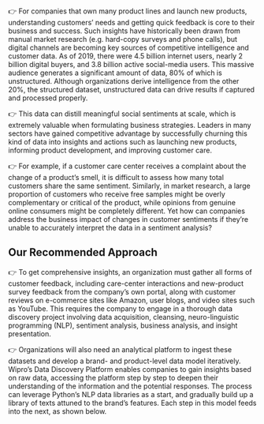 






👉 For companies that own many product lines and launch new products, understanding customers’ needs and getting quick feedback is core to their business and success. Such insights
have historically been drawn from manual market research (e.g. hard-copy surveys and phone calls), but digital channels are becoming key sources of competitive intelligence and 
customer data. As of 2019, there were 4.5 billion internet users, nearly 2 billion digital buyers, and 3.8 billion active social-media users. This massive audience generates a 
significant amount of data, 80% of which is unstructured. Although organizations derive intelligence from the other 20%, the structured dataset, unstructured data can drive 
results if captured and processed properly.

👉 This data can distill meaningful social sentiments at scale, which is extremely valuable when formulating business strategies. Leaders in many sectors have gained competitive 
 advantage by successfully churning this kind of data into insights and actions such as launching new products, informing product development, and improving customer care.

👉 For example, if a customer care center receives a complaint about the change of a product’s smell, it is difficult to assess how many total customers share the same sentiment.
 Similarly, in market research, a large proportion of customers who receive free samples might be overly complementary or critical of the product, while opinions from genuine 
 online consumers might be completely different. Yet how can companies address the business impact of changes in customer sentiments if they’re unable to accurately interpret the
 data in a sentiment analysis?

## Our Recommended Approach
👉 To get comprehensive insights, an organization must gather all forms of customer feedback, including care-center interactions and new-product survey feedback from the company’s
own portal, along with customer reviews on e-commerce sites like Amazon, user blogs, and video sites such as YouTube. This requires the company to engage in a thorough data 
discovery project involving data acquisition, cleansing, neuro-linguistic programming (NLP), sentiment analysis, business analysis, and insight presentation.

👉 Organizations will also need an analytical platform to ingest these datasets and develop a brand- and product-level data model iteratively. Wipro’s Data Discovery Platform enables 
companies to gain insights based on raw data, accessing the platform step by step to deepen their understanding of the information and the potential responses. The process can
leverage Python’s NLP data libraries as a start, and gradually build up a library of texts attuned to the brand’s features. Each step in this model feeds into the next, as shown
below.

